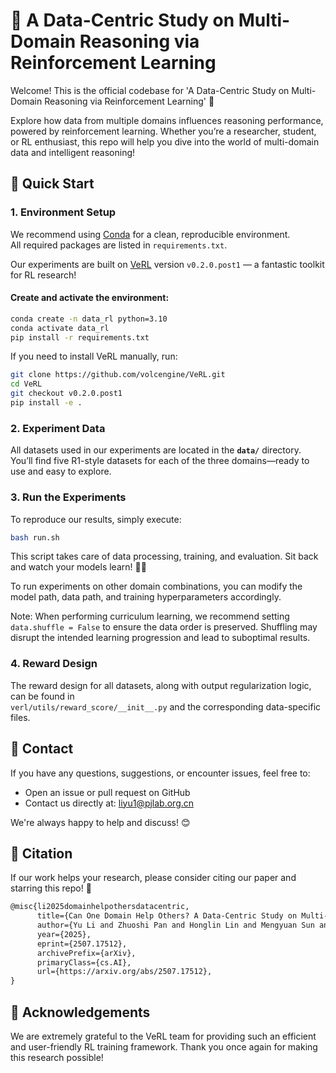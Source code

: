 # 🧩 A Data-Centric Study on Multi-Domain Reasoning via Reinforcement Learning

Welcome! This is the official codebase for
'A Data-Centric Study on Multi-Domain Reasoning via Reinforcement Learning' 🎉

Explore how data from multiple domains influences reasoning performance, powered by reinforcement learning. Whether you’re a researcher, student, or RL enthusiast, this repo will help you dive into the world of multi-domain data and intelligent reasoning!

## 🚀 Quick Start

### 1. Environment Setup

We recommend using [Conda](https://docs.conda.io/en/latest/) for a clean, reproducible environment.  
All required packages are listed in `requirements.txt`.

Our experiments are built on [VeRL](https://github.com/volcengine/VeRL/tree/v0.2.0.post1) version `v0.2.0.post1` — a fantastic toolkit for RL research!

#### Create and activate the environment:

```bash
conda create -n data_rl python=3.10
conda activate data_rl
pip install -r requirements.txt
```
If you need to install VeRL manually, run:
```bash
git clone https://github.com/volcengine/VeRL.git
cd VeRL
git checkout v0.2.0.post1
pip install -e .
```
### 2. Experiment Data

All datasets used in our experiments are located in the **`data/`** directory.
You’ll find five R1-style datasets for each of the three domains—ready to use and easy to explore.

### 3. Run the Experiments

To reproduce our results, simply execute:

```bash
bash run.sh
```
This script takes care of data processing, training, and evaluation.
Sit back and watch your models learn! 🤖✨

To run experiments on other domain combinations, you can modify the model path, data path, and training hyperparameters accordingly.

Note:
When performing curriculum learning, we recommend setting `data.shuffle = False` to ensure the data order is preserved.
Shuffling may disrupt the intended learning progression and lead to suboptimal results.

### 4. Reward Design

The reward design for all datasets, along with output regularization logic, can be found in  
`verl/utils/reward_score/__init__.py` and the corresponding data-specific files.

## 📧 Contact

If you have any questions, suggestions, or encounter issues, feel free to:
- Open an issue or pull request on GitHub
- Contact us directly at: [liyu1@pjlab.org.cn](mailto:liyu1@pjlab.org.cn)

We're always happy to help and discuss! 😊

## 📢 Citation

If our work helps your research, please consider citing our paper and starring this repo! 🌟




```tex
@misc{li2025domainhelpothersdatacentric,
      title={Can One Domain Help Others? A Data-Centric Study on Multi-Domain Reasoning via Reinforcement Learning}, 
      author={Yu Li and Zhuoshi Pan and Honglin Lin and Mengyuan Sun and Conghui He and Lijun Wu},
      year={2025},
      eprint={2507.17512},
      archivePrefix={arXiv},
      primaryClass={cs.AI},
      url={https://arxiv.org/abs/2507.17512}, 
}
```


## 🙏 Acknowledgements

We are extremely grateful to the VeRL team for providing such an efficient and user-friendly RL training framework. Thank you once again for making this research possible!
